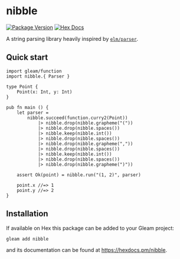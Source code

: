 # nibble

[![Package Version](https://img.shields.io/hexpm/v/nibble)](https://hex.pm/packages/nibble)
[![Hex Docs](https://img.shields.io/badge/hex-docs-ffaff3)](https://hexdocs.pm/nibble/)

A string parsing library heavily inspired by [`elm/parser`](https://github.com/elm/parser).

## Quick start

```gleam
import gleam/function
import nibble.{ Parser }

type Point {
    Point(x: Int, y: Int)
}

pub fn main () {
    let parser = 
        nibble.succeed(function.curry2(Point))
            |> nibble.drop(nibble.grapheme("("))
            |> nibble.drop(nibble.spaces())
            |> nibble.keep(nibble.int())
            |> nibble.drop(nibble.spaces())
            |> nibble.drop(nibble.grapheme(","))
            |> nibble.drop(nibble.spaces())
            |> nibble.keep(nibble.int())
            |> nibble.drop(nibble.spaces())
            |> nibble.drop(nibble.grapheme(")"))

    assert Ok(point) = nibble.run("(1, 2)", parser)

    point.x //=> 1
    point.y //=> 2
}
```

## Installation

If available on Hex this package can be added to your Gleam project:

```sh
gleam add nibble
```

and its documentation can be found at <https://hexdocs.pm/nibble>.
